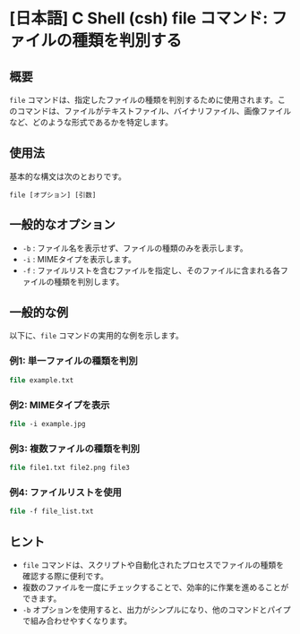 # [日本語] C Shell (csh) file コマンド: ファイルの種類を判別する

## 概要
`file` コマンドは、指定したファイルの種類を判別するために使用されます。このコマンドは、ファイルがテキストファイル、バイナリファイル、画像ファイルなど、どのような形式であるかを特定します。

## 使用法
基本的な構文は次のとおりです。

```
file [オプション] [引数]
```

## 一般的なオプション
- `-b` : ファイル名を表示せず、ファイルの種類のみを表示します。
- `-i` : MIMEタイプを表示します。
- `-f` : ファイルリストを含むファイルを指定し、そのファイルに含まれる各ファイルの種類を判別します。

## 一般的な例
以下に、`file` コマンドの実用的な例を示します。

### 例1: 単一ファイルの種類を判別
```csh
file example.txt
```

### 例2: MIMEタイプを表示
```csh
file -i example.jpg
```

### 例3: 複数ファイルの種類を判別
```csh
file file1.txt file2.png file3
```

### 例4: ファイルリストを使用
```csh
file -f file_list.txt
```

## ヒント
- `file` コマンドは、スクリプトや自動化されたプロセスでファイルの種類を確認する際に便利です。
- 複数のファイルを一度にチェックすることで、効率的に作業を進めることができます。
- `-b` オプションを使用すると、出力がシンプルになり、他のコマンドとパイプで組み合わせやすくなります。